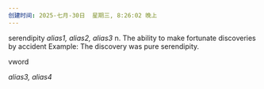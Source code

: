 ```yaml
---
创建时间: 2025-七月-30日  星期三, 8:26:02 晚上
---
```

serendipity
*alias1, alias2, alias3*
n. The ability to make fortunate discoveries by accident
Example: The discovery was pure serendipity.


vword




*alias3, alias4*
